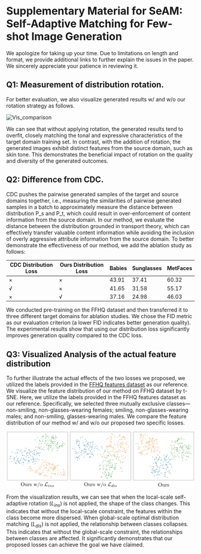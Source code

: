 # Supplementary Material for SeAM: Self-Adaptive Matching for Few-shot Image Generation

We apologize for taking up your time. Due to limitations on length and format, we provide additional links to further explain the issues in the paper. We sincerely appreciate your patience in reviewing it.

## Q1: Measurement of distribution rotation.

For better evaluation, we also visualize generated results w/ and w/o our rotation strategy as follows. 

![Vis_comparison](5.png)

We can see that without applying rotation, the generated results tend to overfit, closely matching the tonal and expressive characteristics of the target domain training set. In contrast, with the addition of rotation, the generated images exhibit distinct features from the source domain, such as skin tone. This demonstrates the beneficial impact of rotation on the quality and diversity of the generated outcomes.


## Q2: Difference from CDC.

CDC pushes the pairwise generated samples of the target and source domains together, i.e., measuring the similarities of pairwise generated samples in a batch to approximately measure the distance between distribution P_s and P_t, which could result in over-enforcement of content information from the source domain. In our method, we evaluate the distance between the distribution grounded in transport theory, which can effectively transfer valuable content information while avoiding the inclusion of overly aggressive attribute information from the source domain. To better demonstrate the effectiveness of our method, we add the ablation study as follows:



| CDC Distribution Loss | Ours Distribution Loss | Babies | Sunglasses | MetFaces |
|-----------------------|------------------------|--------|------------|----------|
| ×                     | ×                      | 43.91  | 37.41      | 60.32    |
| √                     | ×                      | 41.65  | 31.58      | 55.17    |
| ×                     | √                      | 37.16  | 24.98      | 46.03    |


We conducted pre-training on the FFHQ dataset and then transferred it to three different target domains for ablation studies. We chose the FID metric as our evaluation criterion (a lower FID indicates better generation quality). The experimental results show that using our distribution loss significantly improves generation quality compared to the CDC loss.





## Q3: Visualized Analysis of the actual feature distribution

To further illustrate the actual effects of the two losses we proposed, we utilized the labels provided in the [FFHQ features dataset](https://github.com/DCGM/ffhq-features-dataset) as our reference. We visualize the feature distribution of our method on FFHQ dataset by t-SNE. Here, we utilize the labels provided in the FFHQ features dataset as our reference. Specifically, we selected three mutually exclusive classes—non-smiling, non-glasses-wearing females; smiling, non-glasses-wearing males; and non-smiling, glasses-wearing males. We compare the feature distribution of our method w/ and w/o our proposed two specific losses. 

![Tsne_comparison](tsne.png)

From the visualization results, we can see that when the local-scale self-adaptive rotation ($L_{ins}$) is not applied, the shape of the class changes. This indicates that without the local-scale constraint, the features within the class become more dispersed. When global-scale optimal distribution matching ($L_{dis}$) is not applied, the relationship between classes collapses. This indicates that without the global-scale constraint, the relationships between classes are affected. It significantly demonstrates that our proposed losses can achieve the goal we have claimed.